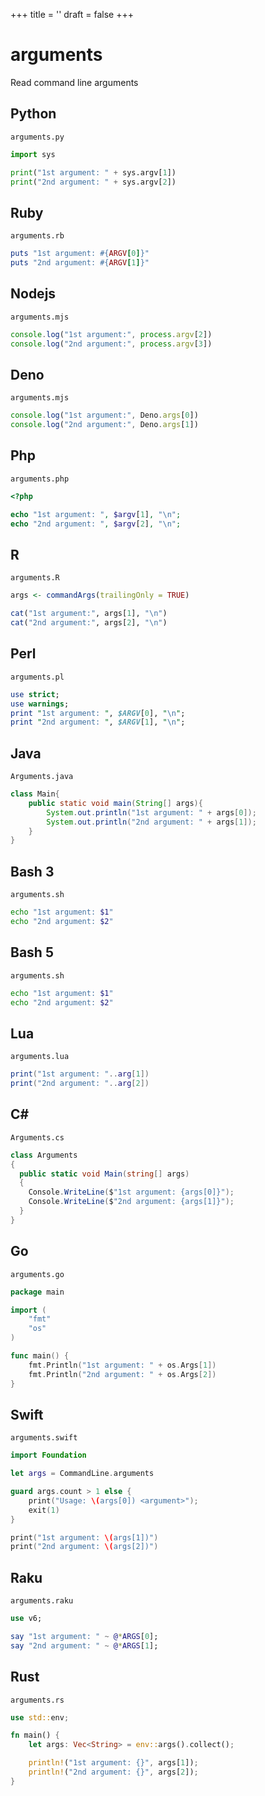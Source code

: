 +++
title = ''
draft = false
+++

# arguments

Read command line arguments

## Python

`arguments.py`

```python
import sys

print("1st argument: " + sys.argv[1])
print("2nd argument: " + sys.argv[2])
```

## Ruby

`arguments.rb`

```ruby
puts "1st argument: #{ARGV[0]}"
puts "2nd argument: #{ARGV[1]}"
```

## Nodejs

`arguments.mjs`

```javascript
console.log("1st argument:", process.argv[2])
console.log("2nd argument:", process.argv[3])
```

## Deno

`arguments.mjs`

```javascript
console.log("1st argument:", Deno.args[0])
console.log("2nd argument:", Deno.args[1])
```

## Php

`arguments.php`

```php
<?php

echo "1st argument: ", $argv[1], "\n";
echo "2nd argument: ", $argv[2], "\n";
```

## R

`arguments.R`

```r
args <- commandArgs(trailingOnly = TRUE)

cat("1st argument:", args[1], "\n")
cat("2nd argument:", args[2], "\n")
```

## Perl

`arguments.pl`

```perl
use strict;
use warnings;
print "1st argument: ", $ARGV[0], "\n";
print "2nd argument: ", $ARGV[1], "\n";
```

## Java

`Arguments.java`

```java
class Main{
    public static void main(String[] args){
        System.out.println("1st argument: " + args[0]);
        System.out.println("2nd argument: " + args[1]);
    }
}
```

## Bash 3

`arguments.sh`

```bash
echo "1st argument: $1"
echo "2nd argument: $2"
```

## Bash 5

`arguments.sh`

```bash
echo "1st argument: $1"
echo "2nd argument: $2"
```

## Lua

`arguments.lua`

```lua
print("1st argument: "..arg[1])
print("2nd argument: "..arg[2])
```

## C#

`Arguments.cs`

```csharp
class Arguments
{
  public static void Main(string[] args)
  {
    Console.WriteLine($"1st argument: {args[0]}");
    Console.WriteLine($"2nd argument: {args[1]}");
  }
}
```

## Go

`arguments.go`

```go
package main

import (
	"fmt"
	"os"
)

func main() {
	fmt.Println("1st argument: " + os.Args[1])
	fmt.Println("2nd argument: " + os.Args[2])
}
```

## Swift

`arguments.swift`

```swift
import Foundation

let args = CommandLine.arguments

guard args.count > 1 else {
    print("Usage: \(args[0]) <argument>");
    exit(1)
}

print("1st argument: \(args[1])")
print("2nd argument: \(args[2])")
```

## Raku

`arguments.raku`

```raku
use v6;

say "1st argument: " ~ @*ARGS[0];
say "2nd argument: " ~ @*ARGS[1];
```

## Rust

`arguments.rs`

```rust
use std::env;

fn main() {
    let args: Vec<String> = env::args().collect();

    println!("1st argument: {}", args[1]);
    println!("2nd argument: {}", args[2]);
}
```

